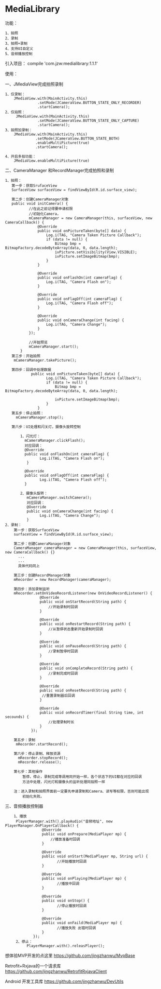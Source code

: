 # MediaLibrary

功能：

    1、拍照
    2、录制
    3、拍照+录制
    4、支持UI自定义
    5、音频播放控制


引入项目：
    compile 'com.jzw:medialibrary:1.1.1'
    
使用：

  一、JMediaView完成拍照录制
  
    1、仅录制：
        JMediaView.with(MainActivity.this)
                   .setMode(JCameraView.BUTTON_STATE_ONLY_RECORDER)
                   .startCamera();
    2、仅拍照：
         JMediaView.with(MainActivity.this)
                   .setMode(JCameraView.BUTTON_STATE_ONLY_CAPTURE)
                   .startCamera();
    3、拍照加录制：
        JMediaView.with(MainActivity.this)
                  .setMode(JCameraView.BUTTON_STATE_BOTH)
                  .enableMultiPicture(true)
                  .startCamera();

    4、开启多拍功能：
        JMediaView.enableMultiPicture(true)
        
        
  二、CameraManager 和RecordManager完成拍照和录制
  
    1、拍照：
       第一步：获取SrufaceView
       SurfaceView surfaceView = findViewById(R.id.surface_view);
       
       第二步：创建CameraManager对象
       public void initCamera() {
               //在此之前记得要申请权限
               //初始化Camera，
               mCameraManager = new CameraManager(this, surfaceView, new CameraCallback() {
                   @Override
                   public void onPictureTaken(byte[] data) {
                       Log.i(TAG, "Camera Taken Picture Callback");
                       if (data != null) {
                           Bitmap bmp = BitmapFactory.decodeByteArray(data, 0, data.length);
                           ivPicture.setVisibility(View.VISIBLE);
                           ivPicture.setImageBitmap(bmp);
                       }
                   }
       
                   @Override
                   public void onFlashOn(int cameraFlag) {
                       Log.i(TAG, "Camera Flash on");
                   }
       
                   @Override
                   public void onFlagOff(int cameraFlag) {
                       Log.i(TAG, "Camera Flash off");
                   }
       
                   @Override
                   public void onCameraChange(int facing) {
                       Log.i(TAG, "Camera Change");
                   }
               });
       
               //开始预览
               mCameraManager.start();
           }
       第三步：开始拍照
        mCameraManager.takePicture();
        
       第四步：回调中处理数据
                public void onPictureTaken(byte[] data) {
                       Log.i(TAG, "Camera Taken Picture Callback");
                       if (data != null) {
                           Bitmap bmp = BitmapFactory.decodeByteArray(data, 0, data.length);
                      
                           ivPicture.setImageBitmap(bmp);
                       }
                   }
       第五步：停止拍照：
         mCameraManager.stop();
         
       第六步：UI处理和闪关灯，摄像头旋转控制
           
           1、闪光灯：
             mCameraManager.clickFlash();
             对应回调：
             @Override
             public void onFlashOn(int cameraFlag) {
                    Log.i(TAG, "Camera Flash on");
              }
                    
             @Override
             public void onFlagOff(int cameraFlag) {
                    Log.i(TAG, "Camera Flash off");
             }
             
           2、摄像头旋转：
              mCameraManager.switchCamera();
              对应回调：
              @Override
              public void onCameraChange(int facing) {
                    Log.i(TAG, "Camera Change");
              } 
    2、录制：
        第一步：获取SurfaceView
        surfaceView = findViewById(R.id.surface_view);
        
        第二步：创建CameraManager对象
        CameraManager cameraManager = new CameraManager(this, surfaceView, new CameraCallback() {}
          ...
          ...
          具体代码同上
        
        第三步：创建RecordManager对象
        mRecorder = new RecordManager(cameraManager);
        
        第四步：添加录制监听
        mRecorder.setOnVideoRecordListener(new OnVideoRecordListener() {
                    @Override
                    public void onStartRecord(String path) {
                        //开始录制时回调 
                    }
        
                    @Override
                    public void onRestartRecord(String path) {
                        //从暂停状态重新开始录制时回调
                    }
        
                    @Override
                    public void onPauseRecord(String path) {
                        //录制暂停时回调
                    }
        
                    @Override
                    public void onCompleteRecord(String path) {
                        //录制完成时回调
                    }
        
                    @Override
                    public void onResetRecord(String path) {
                     //重置录制器后回调
                    }
        
                    @Override
                    public void onRecordTimer(final String time, int secounds) {
                        //处理录制时长
                    }
                });
                
        第五步：录制
         mRecorder.startRecord();
         
        第六步：停止录制、释放资源
          mRecorder.stopRecord();
          mRecorder.release();
          
        第七步：其他操作
            暂停，停止，录制完成等调用同开始一样，各个状态下的UI都在对应的回调
            方法中处理，闪光灯和摄像头的监听处理同拍照一样
            
        注：进入录制和拍照界面前一定要先申请录制和Camera、读写等权限，否则可能出现
            初始化失败。
   
  三、音频播放控制器
        
        1、播放
         PlayerManager.with().playAudio("音频地址", new PlayerManager.OnPlayerCallback() {
                     @Override
                     public void onPrepare(MediaPlayer mp) {
                         //播放准备时回调
                     }
         
                     @Override
                     public void onStart(MediaPlayer mp, String url) {
                            //开始播放时回调
                     }
         
                     @Override
                     public void onPlaying(MediaPlayer mp) {
                            //播放中回调
                     }
         
                     @Override
                     public void onStop() {
                            //停止播放时回调
                     }
         
                     @Override
                     public void onFaild(MediaPlayer mp) {
                            //播放失败 出错时回调
                     }
                 });
         2、停止：
              PlayerManager.with().releasPlayer();
              
  想体验MVP开发的点这里
  https://github.com/jingzhanwu/MvpBase
  
  Retrofit+Rxjava的一个请求库
  https://github.com/jingzhanwu/RetrofitRxjavaClient
  
  Android 开发工具库
  https://github.com/jingzhanwu/DevUtils